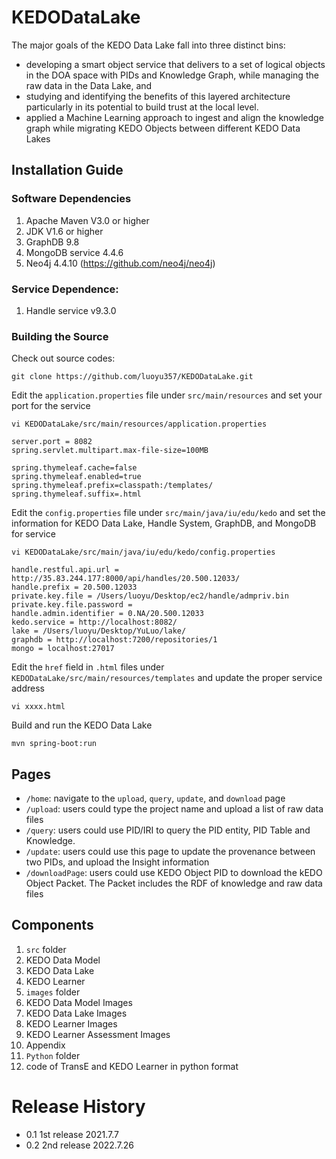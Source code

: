 # KEDODataLake


The major goals of the KEDO Data Lake fall into three distinct bins:
* developing a smart object service that delivers to a set of logical objects in the DOA space with PIDs and Knowledge Graph, while managing the raw data in the Data Lake, and
* studying and identifying the benefits of this layered architecture particularly in its potential to build trust at the local level.
* applied a Machine Learning approach to ingest and align the knowledge graph while migrating KEDO Objects between different KEDO Data Lakes

## Installation Guide

### Software Dependencies

1. Apache Maven V3.0 or higher
2. JDK V1.6 or higher
3. GraphDB 9.8
4. MongoDB service 4.4.6
5. Neo4j 4.4.10 (https://github.com/neo4j/neo4j)

### Service Dependence:

1. Handle service v9.3.0

### Building the Source

Check out source codes:

```
git clone https://github.com/luoyu357/KEDODataLake.git
```

Edit the `application.properties` file under `src/main/resources` and set your port for the service

```
vi KEDODataLake/src/main/resources/application.properties

server.port = 8082
spring.servlet.multipart.max-file-size=100MB

spring.thymeleaf.cache=false
spring.thymeleaf.enabled=true
spring.thymeleaf.prefix=classpath:/templates/
spring.thymeleaf.suffix=.html
```

Edit the `config.properties` file under `src/main/java/iu/edu/kedo` and set the information for KEDO Data Lake, Handle System, GraphDB, and MongoDB for service

```
vi KEDODataLake/src/main/java/iu/edu/kedo/config.properties

handle.restful.api.url = http://35.83.244.177:8000/api/handles/20.500.12033/
handle.prefix = 20.500.12033
private.key.file = /Users/luoyu/Desktop/ec2/handle/admpriv.bin
private.key.file.password =
handle.admin.identifier = 0.NA/20.500.12033
kedo.service = http://localhost:8082/
lake = /Users/luoyu/Desktop/YuLuo/lake/
graphdb = http://localhost:7200/repositories/1
mongo = localhost:27017
```


Edit the `href` field in `.html` files under `KEDODataLake/src/main/resources/templates` and update the proper service address

```
vi xxxx.html
```

Build and run the KEDO Data Lake

```
mvn spring-boot:run
```

## Pages

* `/home`: navigate to the `upload`, `query`, `update`, and `download` page
* `/upload`: users could type the project name and upload a list of raw data files
* `/query`: users could use PID/IRI to query the PID entity, PID Table and Knowledge.
* `/update`: users could use this page to update the provenance between two PIDs, and upload the Insight information
* `/downloadPage`: users could use KEDO Object PID to download the kEDO Object Packet. The Packet includes the RDF of knowledge and raw data files


## Components

1. `src` folder
  1. KEDO Data Model
  2. KEDO Data Lake
  3. KEDO Learner
2. `images` folder
  1. KEDO Data Model Images
  2. KEDO Data Lake Images
  3. KEDO Learner Images
  4. KEDO Learner Assessment Images
  5. Appendix
3. `Python` folder
  1. code of TransE and KEDO Learner in python format







# Release History

* 0.1 1st release 2021.7.7
* 0.2 2nd release 2022.7.26
